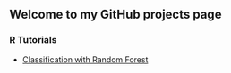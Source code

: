 ## Welcome to my GitHub projects page


### R Tutorials

- [Classification with Random Forest](./markdown_files/RF.rmd) 
